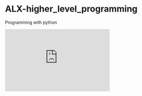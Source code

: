 # ALX-higher_level_programming
Programming with python
<iframe
  src="https://carbon.now.sh/embed/"
  style="width: 344px; height: 205px; border:0; transform: scale(1); overflow:hidden;"
  sandbox="allow-scripts allow-same-origin">
</iframe>
